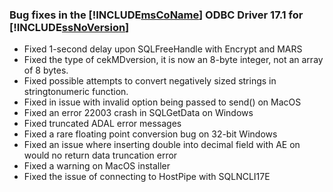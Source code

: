 ### Bug fixes in the [!INCLUDE[msCoName](../../../includes/msconame_md.md)] ODBC Driver 17.1 for [!INCLUDE[ssNoVersion](../../../includes/ssnoversion_md.md)]

- Fixed 1-second delay upon SQLFreeHandle with Encrypt and MARS
- Fixed the type of cekMDversion, it is now an 8-byte integer, not an array of 8 bytes.
- Fixed possible attempts to convert negatively sized strings in stringtonumeric function.
- Fixed in issue with invalid option being passed to send() on MacOS
- Fixed an error 22003 crash in SQLGetData on Windows
- Fixed truncated ADAL error messages
- Fixed a rare floating point conversion bug on 32-bit Windows
- Fixed an issue where inserting double into decimal field with AE on would no return data truncation error
- Fixed a warning on MacOS installer
- Fixed the issue of connecting to HostPipe with SQLNCLI17E
